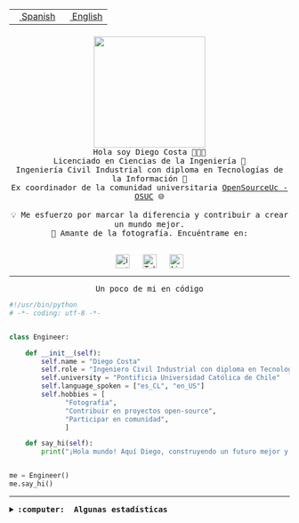 <table border="0"  align="right">
 <tr><td><a href="README.md"><img src="https://upload.wikimedia.org/wikipedia/commons/thumb/8/89/Bandera_de_Espa%C3%B1a.svg/1200px-Bandera_de_Espa%C3%B1a.svg.png" height="10"> Spanish</a></td>
 <td><a href="README.en.md"><img src="https://upload.wikimedia.org/wikipedia/commons/a/a4/Flag_of_the_United_States.svg" height="10"> English</a></td></tr>
</table><br><br><br>

<p align="center">
  <img src="https://github.com/diegocostares/diegocostares/blob/main/Images/aaa2.gif?raw=true" height="200px" weight="200px">
  <br><samp>
    Hola soy Diego Costa 👨🏻‍💻<br>
    Licenciado en Ciencias de la Ingeniería 🤖<br>
    Ingeniería Civil Industrial con diploma en Tecnologías de la Información 🧠<br>
    Ex coordinador de la comunidad universitaria <a href="https://github.com/open-source-uc">OpenSourceUc - OSUC</a> 🌐<br>
  <br>
    💡 Me esfuerzo por marcar la diferencia y contribuir a crear un mundo mejor.<br>
    📸 Amante de la fotografía. Encuéntrame en: <br>
  <br></samp>
</p>

<p align="center">
   <a href="https://instagram.com/diegocosta_no" target="blank">
      <img align="center" src="https://cdn.jsdelivr.net/npm/simple-icons@3.0.1/icons/instagram.svg" alt="instagram" height="25px" width="25px" />
      &#8203;
   </a>
   &nbsp; &nbsp; &nbsp;
   <a href="https://t.me/diegocosta_no" target="blank">
      <img align="center" alt="Telegram" width="25px" src="https://icons-for-free.com/iconfiles/png/512/Telegram-1324888767380505522.png" />
      &#8203;
   </a>
   &nbsp; &nbsp; &nbsp;
   <a href="https://www.linkedin.com/in/diegocostar/" target="blank">
      <img align="center" alt="LinkedIn" width="25px" src="https://img.icons8.com/metro/452/linkedin.png" />
      &#8203;
   </a>
</p>

---

<p align="center"><front size="25"><samp>Un poco de mi en código</samp></front></p>

```python
#!/usr/bin/python
# -*- coding: utf-8 -*-


class Engineer:

    def __init__(self):
        self.name = "Diego Costa"
        self.role = "Ingeniero Civil Industrial con diploma en Tecnologías de la Información"
        self.university = "Pontificia Universidad Católica de Chile"
        self.language_spoken = ["es_CL", "en_US"]
        self.hobbies = [
              "Fotografía",
              "Contribuir en proyectos open-source",
              "Participar en comunidad",
              ]

    def say_hi(self):
        print("¡Hola mundo! Aquí Diego, construyendo un futuro mejor y cambiando el mundo.")


me = Engineer()
me.say_hi()
```

---

<details>
  <summary><b><samp>:computer: &nbsp;Algunas estadísticas</samp></b></summary>
  <br/></p>

<!--START_SECTION:waka-->
![Code Time](http://img.shields.io/badge/Code%20Time-1%2C988%20hrs-blue)

📅 **Soy más productivo los Miércoles** 

```text
Lunes                    17225 commits       █░░░░░░░░░░░░░░░░░░░░░░░░   05.69 % 
Martes                   14870 commits       █░░░░░░░░░░░░░░░░░░░░░░░░   04.92 % 
Miércoles                92937 commits       ████████░░░░░░░░░░░░░░░░░   30.72 % 
Jueves                   82836 commits       ███████░░░░░░░░░░░░░░░░░░   27.38 % 
Viernes                  86621 commits       ███████░░░░░░░░░░░░░░░░░░   28.64 % 
Sábado                   7624 commits        █░░░░░░░░░░░░░░░░░░░░░░░░   02.52 % 
Domingo                  383 commits         ░░░░░░░░░░░░░░░░░░░░░░░░░   00.13 % 
```


📊 **Esta semana me dediqué a** 

```text
🐱‍💻 Proyectos: 
buk-webapp               8 hrs 16 mins       █████████████░░░░░░░░░░░░   52.03 % 
FrostAway                5 hrs 29 mins       █████████░░░░░░░░░░░░░░░░   34.52 % 
seminario_ia             1 hr 52 mins        ███░░░░░░░░░░░░░░░░░░░░░░   11.80 % 
fotos_seminario          12 mins             ░░░░░░░░░░░░░░░░░░░░░░░░░   01.27 % 
nico                     3 mins              ░░░░░░░░░░░░░░░░░░░░░░░░░   00.38 % 
```


 Last Updated on 11/11/2024 22:20:58 UTC
<!--END_SECTION:waka-->

<p align="center"> <img src="https://github-readme-stats.vercel.app/api?username=diegocostares&show_icons=true&theme=ayu-mirage" alt="abhisheknaiidu" /></p>

</details>
